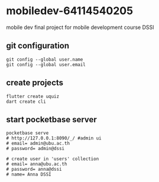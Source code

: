 # mobiledev-64114540205
mobile dev final project for mobile development course DSSI

## git configuration

    git config --global user.name 
    git config --global user.email

## create projects

    flutter create uquiz
    dart create cli

## start pocketbase server

    pocketbase serve 
    # http://127.0.0.1:8090/_/ #admin ui
    # email= admin@ubu.ac.th
    # password= admin@dssi 

    # create user in 'users' collection
    # email= anna@ubu.ac.th
    # password= anna@dssi
    # name= Anna DSSI


